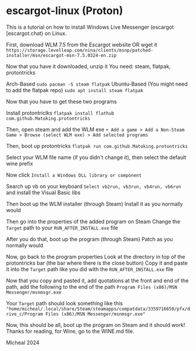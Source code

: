 # escargot-linux (Proton)

This is a tutorial on how to install Windows Live Messenger (escargot [escargot.chat) on Linux.

First, download WLM 7.5 from the Escargot website
OR
wget it
`https://storage.levelleap.com/nina/clients/msnp/patched-installer/msn/escargot-msn-7.5.0324-en.zip`

Now that you have it downloaded, unzip it
You need: steam, flatpak, protontricks

Arch-Based
`sudo pacman -S steam flatpak`
Ubuntu-Based (You might need to add the flatpak repo)
`sudo apt install steam flatpak`

Now that you have to get these two programs

Install protontriclks
`flatpak install flathub com.github.Matoking.protontricks`

Then, open steam and add the WLM exe
`+ Add a game > Add a Non-Steam Game > Browse (select WLM exe) > Add selected programs`

Then, boot up protontricks
`flatpak run com.github.Matoking.protontricks`

Select your WLM file name (if you didn't change it), then select the default wine prefix

Now click
`Install a Windows DLL library or component`

Search up vb on your keyboard
`Select vb2run, vb3run, vb4run, vb6run`
and install the Visual Basic libs

Then boot up the WLM installer (through Steam)
Install it as you normally would

Then go into the properties of the added program on Steam
Change the `Target` path to your `RUN_AFTER_INSTALL.exe` file

After you do that, boot up the program (through Steam)
Patch as you normally would

Now, go back to the program properties
Look at the directory in top of the protontricks bar (the bar where there is the close button)
Copy it and paste it into the `Target` path like you did with the `RUN_AFTER_INSTALL.exe` file

Now that you copy and pasted it, add quotations at the front and end of the path, add the following to the end of the path
`Program Files (x86)/MSN Messenger/msnmsgr.exe`

Your `Target` path should look something like this
`"home/micheal/.local/share/Steam/steamapps/compatdata/3359716659/pfx/drive_c/Program Files (x86)/MSN Messenger/msnmsgr.exe"`

Now, this should be all, boot up the program on Steam and it should work! Thanks for reading, for Wine, go to the WINE.md file.

Micheal 2024
